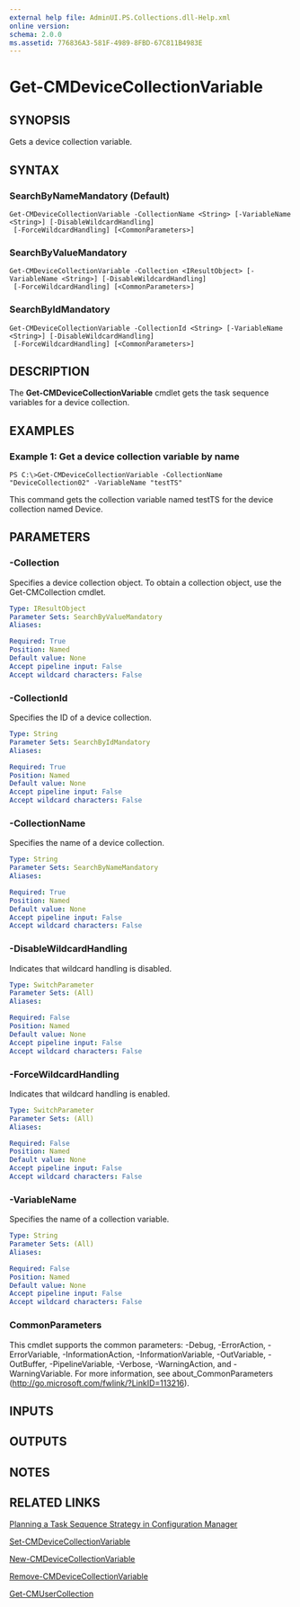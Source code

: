 ```yaml
---
external help file: AdminUI.PS.Collections.dll-Help.xml
online version: 
schema: 2.0.0
ms.assetid: 776836A3-581F-4989-8FBD-67C811B4983E
---
```


# Get-CMDeviceCollectionVariable

## SYNOPSIS
Gets a device collection variable.

## SYNTAX

### SearchByNameMandatory (Default)
```
Get-CMDeviceCollectionVariable -CollectionName <String> [-VariableName <String>] [-DisableWildcardHandling]
 [-ForceWildcardHandling] [<CommonParameters>]
```

### SearchByValueMandatory
```
Get-CMDeviceCollectionVariable -Collection <IResultObject> [-VariableName <String>] [-DisableWildcardHandling]
 [-ForceWildcardHandling] [<CommonParameters>]
```

### SearchByIdMandatory
```
Get-CMDeviceCollectionVariable -CollectionId <String> [-VariableName <String>] [-DisableWildcardHandling]
 [-ForceWildcardHandling] [<CommonParameters>]
```

## DESCRIPTION
The **Get-CMDeviceCollectionVariable** cmdlet gets the task sequence variables for a device collection.

## EXAMPLES

### Example 1: Get a device collection variable by name
```
PS C:\>Get-CMDeviceCollectionVariable -CollectionName "DeviceCollection02" -VariableName "testTS"
```

This command gets the collection variable named testTS for the device collection named Device.

## PARAMETERS

### -Collection
Specifies a device collection object.
To obtain a collection object, use the Get-CMCollection cmdlet.

```yaml
Type: IResultObject
Parameter Sets: SearchByValueMandatory
Aliases: 

Required: True
Position: Named
Default value: None
Accept pipeline input: False
Accept wildcard characters: False
```

### -CollectionId
Specifies the ID of a device collection.

```yaml
Type: String
Parameter Sets: SearchByIdMandatory
Aliases: 

Required: True
Position: Named
Default value: None
Accept pipeline input: False
Accept wildcard characters: False
```

### -CollectionName
Specifies the name of a device collection.

```yaml
Type: String
Parameter Sets: SearchByNameMandatory
Aliases: 

Required: True
Position: Named
Default value: None
Accept pipeline input: False
Accept wildcard characters: False
```

### -DisableWildcardHandling
Indicates that wildcard handling is disabled.

```yaml
Type: SwitchParameter
Parameter Sets: (All)
Aliases: 

Required: False
Position: Named
Default value: None
Accept pipeline input: False
Accept wildcard characters: False
```

### -ForceWildcardHandling
Indicates that wildcard handling is enabled.

```yaml
Type: SwitchParameter
Parameter Sets: (All)
Aliases: 

Required: False
Position: Named
Default value: None
Accept pipeline input: False
Accept wildcard characters: False
```

### -VariableName
Specifies the name of a collection variable.

```yaml
Type: String
Parameter Sets: (All)
Aliases: 

Required: False
Position: Named
Default value: None
Accept pipeline input: False
Accept wildcard characters: False
```

### CommonParameters
This cmdlet supports the common parameters: -Debug, -ErrorAction, -ErrorVariable, -InformationAction, -InformationVariable, -OutVariable, -OutBuffer, -PipelineVariable, -Verbose, -WarningAction, and -WarningVariable. For more information, see about_CommonParameters (http://go.microsoft.com/fwlink/?LinkID=113216).

## INPUTS

## OUTPUTS

## NOTES

## RELATED LINKS

[Planning a Task Sequence Strategy in Configuration Manager](http://go.microsoft.com/fwlink/p/?LinkID=260806)

[Set-CMDeviceCollectionVariable](./Set-CMDeviceCollectionVariable.md)

[New-CMDeviceCollectionVariable](./New-CMDeviceCollectionVariable.md)

[Remove-CMDeviceCollectionVariable](./Remove-CMDeviceCollectionVariable.md)

[Get-CMUserCollection](./Get-CMUserCollection.md)


